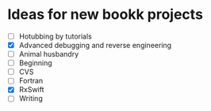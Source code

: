 

# Ideas for new bookk projects


- [ ] Hotubbing by tutorials
- [x] Advanced debugging and reverse engineering
- [ ] Animal husbandry
- [ ] Beginning 
- [ ] CVS
- [ ] Fortran
- [x] RxSwift
- [ ] Writing
